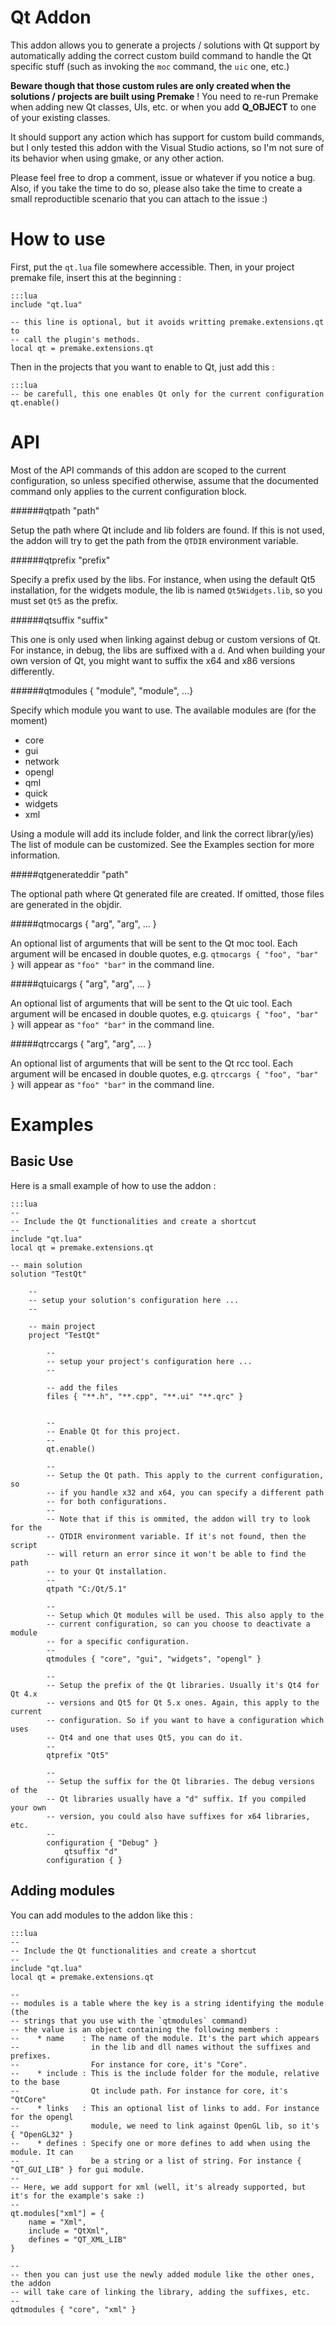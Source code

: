Qt Addon
========

This addon allows you to generate a projects / solutions with Qt support by
automatically adding the correct custom build command to handle the Qt specific
stuff (such as invoking the `moc` command, the `uic` one, etc.)

**Beware though that those custom rules are only created when the solutions /
projects are built using Premake** ! You need to re-run Premake when adding
new Qt classes, UIs, etc. or when you add **Q_OBJECT** to one of your existing
classes.

It should support any action which has support for custom build commands, but
I only tested this addon with the Visual Studio actions, so I'm not sure of its
behavior when using gmake, or any other action.

Please feel free to drop a comment, issue or whatever if you notice a bug. Also,
if you take the time to do so, please also take the time to create a small
reproductible scenario that you can attach to the issue :)


How to use
==========

First, put the `qt.lua` file somewhere accessible. Then, in your project premake
file, insert this at the beginning :

	:::lua
	include "qt.lua"
	
	-- this line is optional, but it avoids writting premake.extensions.qt to
	-- call the plugin's methods.
	local qt = premake.extensions.qt

Then in the projects that you want to enable to Qt, just add this :

	:::lua
	-- be carefull, this one enables Qt only for the current configuration
	qt.enable()


API
===

Most of the API commands of this addon are scoped to the current configuration,
so unless specified otherwise, assume that the documented command only applies
to the current configuration block.

######qtpath "path"

Setup the path where Qt include and lib folders are found. If this is not used,
the addon will try to get the path from the `QTDIR` environment variable.

######qtprefix "prefix"

Specify a prefix used by the libs. For instance, when using the default Qt5
installation, for the widgets module, the lib is named `Qt5Widgets.lib`, so you
must set `Qt5` as the prefix.

######qtsuffix "suffix"

This one is only used when linking against debug or custom versions of Qt. For
instance, in debug, the libs are suffixed with a `d`. And when building your
own version of Qt, you might want to suffix the x64 and x86 versions differently.

######qtmodules { "module", "module", ...}

Specify which module you want to use. The available modules are (for the moment)

* core
* gui
* network
* opengl
* qml
* quick
* widgets
* xml

Using a module will add its include folder, and link the correct librar(y/ies)
The list of module can be customized. See the Examples section for more information.

#####qtgenerateddir "path"

The optional path where Qt generated file are created. If omitted, those files
are generated in the objdir.

#####qtmocargs { "arg", "arg", ... }

An optional list of arguments that will be sent to the Qt moc tool. Each argument will be encased
in double quotes, e.g. `qtmocargs { "foo", "bar" }` will appear as `"foo" "bar"` in the command line.

#####qtuicargs { "arg", "arg", ... }

An optional list of arguments that will be sent to the Qt uic tool. Each argument will be encased
in double quotes, e.g. `qtuicargs { "foo", "bar" }` will appear as `"foo" "bar"` in the command line.

#####qtrccargs { "arg", "arg", ... }

An optional list of arguments that will be sent to the Qt rcc tool. Each argument will be encased
in double quotes, e.g. `qtrccargs { "foo", "bar" }` will appear as `"foo" "bar"` in the command line.

Examples
========

Basic Use
---------

Here is a small example of how to use the addon :


	:::lua
	--
	-- Include the Qt functionalities and create a shortcut
	--
	include "qt.lua"
	local qt = premake.extensions.qt

	-- main solution
	solution "TestQt"

		--
		-- setup your solution's configuration here ...
		--

		-- main project
		project "TestQt"

			--
			-- setup your project's configuration here ...
			--

			-- add the files
			files { "**.h", "**.cpp", "**.ui" "**.qrc" }


			--
			-- Enable Qt for this project.
			--
			qt.enable()

			--
			-- Setup the Qt path. This apply to the current configuration, so
			-- if you handle x32 and x64, you can specify a different path
			-- for both configurations.
			--
			-- Note that if this is ommited, the addon will try to look for the
			-- QTDIR environment variable. If it's not found, then the script
			-- will return an error since it won't be able to find the path
			-- to your Qt installation.
			--
			qtpath "C:/Qt/5.1"

			--
			-- Setup which Qt modules will be used. This also apply to the
			-- current configuration, so can you choose to deactivate a module
			-- for a specific configuration.
			--
			qtmodules { "core", "gui", "widgets", "opengl" }

			--
			-- Setup the prefix of the Qt libraries. Usually it's Qt4 for Qt 4.x
			-- versions and Qt5 for Qt 5.x ones. Again, this apply to the current
			-- configuration. So if you want to have a configuration which uses
			-- Qt4 and one that uses Qt5, you can do it.
			--
			qtprefix "Qt5"

			--
			-- Setup the suffix for the Qt libraries. The debug versions of the
			-- Qt libraries usually have a "d" suffix. If you compiled your own
			-- version, you could also have suffixes for x64 libraries, etc.
			--
			configuration { "Debug" }
				qtsuffix "d"
			configuration { }

Adding modules
--------------

You can add modules to the addon like this :

	:::lua
	--
	-- Include the Qt functionalities and create a shortcut
	--
	include "qt.lua"
	local qt = premake.extensions.qt

	--
	-- modules is a table where the key is a string identifying the module (the
	-- strings that you use with the `qtmodules` command)
	-- the value is an object containing the following members :
	--    * name    : The name of the module. It's the part which appears
	--                in the lib and dll names without the suffixes and prefixes.
	--                For instance for core, it's "Core".
	--    * include : This is the include folder for the module, relative to the base
	--                Qt include path. For instance for core, it's "QtCore"
	--    * links   : This an optional list of links to add. For instance for the opengl
	--                module, we need to link against OpenGL lib, so it's { "OpenGL32" }
	--    * defines : Specify one or more defines to add when using the module. It can
	--                be a string or a list of string. For instance { "QT_GUI_LIB" } for gui module.
	--
	-- Here, we add support for xml (well, it's already supported, but it's for the example's sake :)
	--
	qt.modules["xml"] = {
		name = "Xml",
		include = "QtXml",
		defines = "QT_XML_LIB"
	}

	--
	-- then you can just use the newly added module like the other ones, the addon
	-- will take care of linking the library, adding the suffixes, etc.
	--
	qdtmodules { "core", "xml" }
